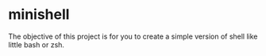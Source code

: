 # minishell

The objective of this project is for you to create a simple version of shell like little bash or zsh. 
